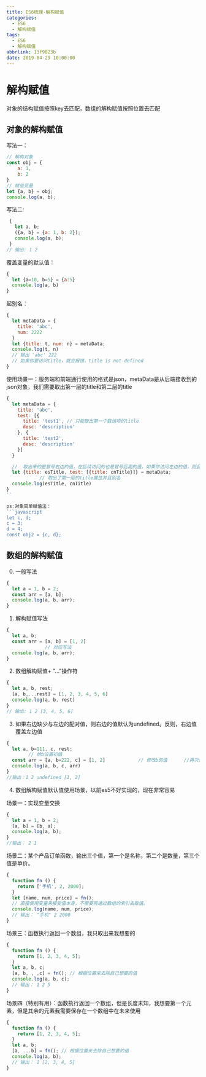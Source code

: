 ```yaml
---
title: ES6梳理-解构赋值
categories:
  - ES6
  - 解构赋值
tags:
  - ES6
  - 解构赋值
abbrlink: 13f9823b
date: 2019-04-29 10:00:00
---
```


# 解构赋值
对象的结构赋值按照key去匹配，数组的解构赋值按照位置去匹配 
<!-- more -->

## 对象的解构赋值

写法一：
```javascript
// 解构对象
const obj = {
	a: 1, 
  	b: 2
}
// 赋值变量
let {a, b} = obj;
console.log(a, b);
```

写法二:
```javascript
 {
   let a, b;
   ({a, b} = {a: 1, b: 2});
   console.log(a, b);
 }
// 输出: 1 2 
```
覆盖变量的默认值：
```javascript
{
  let {a=10, b=5} = {a:5}
  console.log(a, b)
}
```
起别名：
```javascript
{
  let metaData = {
    title: 'abc',
    num: 2222
  }
  let {title: t, num: n} = metaData;
  console.log(t, n)
  // 输出 'abc' 222 
  // 如果你要访问title，就会报错，title is not defined
}
```
使用场景一：服务端和前端通行使用的格式是json，metaData是从后端接收到的json对象，我们需要取出第一层的title和第二层的title 

```javascript
{
  let metaData = {
    title: 'abc',
    test: [{
      title: 'test1', // 只能取出第一个数组项的title
      desc: 'description'
    }, {
      title: 'test2',
      desc: 'description'
    }]
  }

  //  取出来的是冒号右边的值，在后续访问的也是冒号后面的值，如果你访问左边的值，则会报 xxx is not defined
  let {title: esTitle, test: [{title: cnTitle}]} = metaData;
            // 取出了第一层的title属性并且别名
  console.log(esTitle, cnTitle)
}
``

ps:对象简单赋值法：
```javascript
let c, d;
c = 3;
d = 4;
const obj2 = {c, d};
```

## 数组的解构赋值

0. 一般写法
```javascript
{
  let a = 1, b = 2;
  const arr = [a, b];
  console.log(a, b, arr);
}
```
1. 解构赋值写法
```javascript
{
  let a, b;
  const arr = [a, b] = [1, 2]
              // 对应写法
  console.log(a, b, arr);
}
```
2. 数组解构赋值+ "..."操作符
```javascript
{
  let a, b, rest;
  [a, b,...rest] = [1, 2, 3, 4, 5, 6]
  console.log(a, b, rest)
}
// 输出: 1 2 [3, 4, 5, 6]
```

3. 如果右边缺少与左边的配对值，则右边的值默认为undefined。反则，右边值覆盖左边值
```javascript
{
  let a, b=111, c, rest;
  		// 给b设置初值
  const arr = [a, b=222, c] = [1, 2]			// 修改b的值      //再次修改b的值
  console.log(a, b, c, arr)
}
//输出：1 2 undefined [1, 2]
```

4. 数组解构赋值默认值使用场景，以前es5不好实现的，现在非常容易

场景一：实现变量交换
```javascript
{
  let a = 1, b = 2;
  [a, b] = [b, a];
  console.log(a, b);
}
//输出： 2 1
```

场景二：某个产品订单函数，输出三个值，第一个是名称，第二个是数量，第三个值是单价。
```javascript 
{
  function fn () {
 	return ['手机', 2, 2000];
  }
  let [name, num, price] = fn();
  // 直接使用变量来接受值本身，不需要再通过数组的索引去取值。
  console.log(name, num, price);
  // 输出： "手机" 2 2000
}
```
场景三：函数执行返回一个数组，我只取出来我想要的
```javascript
{
  function fn () {
    return [1, 2, 3, 4, 5];
  }
  let a, b, c;
  [a, b, , ,c] = fn(); // 根据位置来去除自己想要的值
  console.log(a, b, c);
  // 输出： 1 2 5
}
```
场景四（特别有用）：函数执行返回一个数组，但是长度未知，我想要第一个元素，但是其余的元素我需要保存在一个数组中在未来使用
```javascript
{
  function fn () {
    return [1, 2, 3, 4, 5];
  }
  let a, b;
  [a, ...b] = fn(); // 根据位置来去除自己想要的值
  console.log(a, b);
  // 输出： 1 [2, 3, 4, 5]
}
```